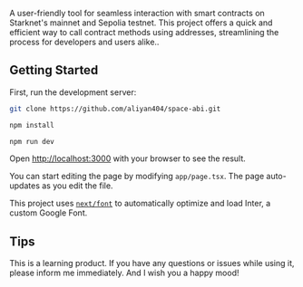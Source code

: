 A user-friendly tool for seamless interaction with smart contracts on Starknet's mainnet and Sepolia testnet. This project offers a quick and efficient way to call contract methods using addresses, streamlining the process for developers and users alike..

## Getting Started

First, run the development server:

```bash
git clone https://github.com/aliyan404/space-abi.git

npm install

npm run dev
```

Open [http://localhost:3000](http://localhost:3000) with your browser to see the result.

You can start editing the page by modifying `app/page.tsx`. The page auto-updates as you edit the file.

This project uses [`next/font`](https://nextjs.org/docs/basic-features/font-optimization) to automatically optimize and load Inter, a custom Google Font.

## Tips

This is a learning product. If you have any questions or issues while using it, please inform me immediately. And I wish you a happy mood!
